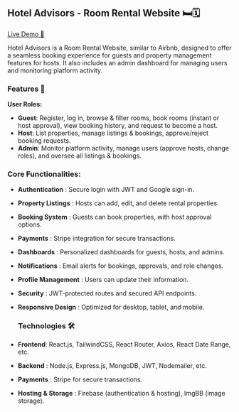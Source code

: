 ## Hotel Advisors - Room Rental Website 🛏️🗓️
 [Live Demo 🔗]( )

Hotel Advisors is a Room Rental Website, similar to Airbnb, designed to offer a seamless booking experience for guests and property management features for hosts.
It also includes an admin dashboard for managing users and monitoring platform activity.

 ### Features 🚀
 
**User Roles:**
- **Guest**: Register, log in, browse & filter rooms, book rooms (instant or host approval), view booking history, and request to become a host.
- **Host**: List properties, manage listings & bookings, approve/reject booking requests.
- **Admin**: Monitor platform activity, manage users (approve hosts, change roles), and oversee all listings & bookings.

 ### Core Functionalities:

- **Authentication** : Secure login with JWT and Google sign-in.
- **Property Listings** : Hosts can add, edit, and delete rental properties. 
- **Booking System** : Guests can book properties, with host approval options.
- **Payments** : Stripe integration for secure transactions.
- **Dashboards** : Personalized dashboards for guests, hosts, and admins.
- **Notifications** : Email alerts for bookings, approvals, and role changes.
- **Profile Management** : Users can update their information.
- **Security** : JWT-protected routes and secured API endpoints.
- **Responsive Design** : Optimized for desktop, tablet, and mobile.

  ### Technologies 🛠
- **Frontend**: React.js, TailwindCSS, React Router, Axios, React Date Range, etc.
- **Backend** : Node.js, Express.js, MongoDB, JWT, Nodemailer, etc.
- **Payments** : Stripe for secure transactions.
- **Hosting & Storage** : Firebase (authentication & hosting), ImgBB (image storage).



